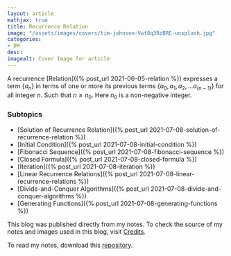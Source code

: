 ```yaml
---
layout: article
mathjax: true
title: Recurrence Relation
image: "/assets/images/covers/tim-johnson-Vwf8q3RzBRE-unsplash.jpg"
categories:
- DM
desc:   
imagealt: Cover Image for article
---
```


A recurrence [Relation]({% post_url 2021-06-05-relation %}) expresses a term $\{ a_n \}$ in terms of one or more its previous terms $\{ a_0, a_1, a_2, \dots a_{(n-1)} \}$ for all integer $n$. Such that $n \ge n_0$. Here $n_0$ is a non-negative integer.





















































































































































































































































































































































































































### Subtopics
- [Solution of Recurrence Relation]({% post_url 2021-07-08-solution-of-recurrence-relation %})
- [Initial Condition]({% post_url 2021-07-08-initial-condition %})
- [Fibonacci Sequence]({% post_url 2021-07-08-fibonacci-sequence %})
- [Closed Formula]({% post_url 2021-07-08-closed-formula %})
- [Iteration]({% post_url 2021-07-08-iteration %})
- [Linear Recurrence Relations]({% post_url 2021-07-08-linear-recurrence-relations %})
- [Divide-and-Conquer Algorithms]({% post_url 2021-07-08-divide-and-conquer-algorithms %})
- [Generating Functions]({% post_url 2021-07-08-generating-functions %})

This blog was published directly from my notes.
To check the source of my notes and images used in this blog, visit <a href="/credits.html" target="_blank">Credits</a>.

To read my notes, download this <a href="https://github.com/bovem/CS" target="blank">repository</a>.